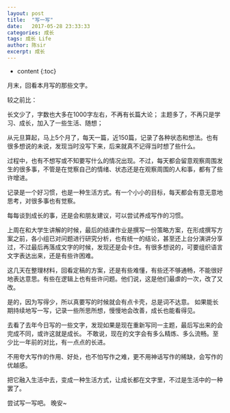 ```yaml
---
layout: post
title:  "写一写"
date:   2017-05-28 23:33:33
categories: 成长
tags: 成长 Life
author: 陈sir
excerpt: 成长
---
```

* content
{:toc}

月末，回看本月写的那些文字。

较之前比：

长文少了，字数也大多在1000字左右，不再有长篇大论；
主题多了，不再只是学习、成长，加入了一些生活、随想；

从元旦算起，马上5个月了，每天一篇，近150篇，记录了各种状态和想法。也有很多想说的未说，发现当时没写下来，后来就真不记得当时想了些什么。

过程中，也有不想写或不知要写什么的情况出现。不过，每天都会留意观察周围发生的很多事，不管是在觉察自己的情绪、状态还是在观察周围的人和事，都有了些许增进。

记录是一个好习惯，也是一种生活方式。有一个小小的目标，每天都会有意无意地思考，对很多事也有觉察。

每每谈到成长的事，还是会和朋友建议，可以尝试养成写作的习惯。

上周在和大学生讲解的时候，最后的结课作业是撰写一份策略方案，在形成撰写方案之前，各小组已对问题进行研究分析，也有统一的结论，甚至还上台分演讲分享过，不过最后再落成文字的时候，发现还是会卡住。有很多想说的，可要组织语言文字表达出来，还是有些许困难。

这几天在整理材料，回看定稿的方案，还是有些难懂，有些还不够通畅，不能很好地表达意思。有些在逻辑上也有些许问题。他们说，这是他们最虐的一次，改了又改。

是的，因为写得少，所以真要写的时候就会有点卡壳，总是词不达意。
如果能长期持续地写一写，记录一些所思所想，慢慢地会改善，成长也能看得见。

去看了去年今日写的一些文字，发现如果是现在重新写同一主题，最后写出来的会完成不同，或许这就是成长。
不敢说，现在的文字会有多么精炼、多么流畅。至少比一年前的对比，有一点点的长进。

不用夸大写作的作用、好处，也不怕写作之难，更不用神话写作的稀缺，会写作的优越感。

把它融入生活中去，变成一种生活方式，让成长都在文字里，不过是生活中的一种罢了。

尝试写一写吧。
晚安~



